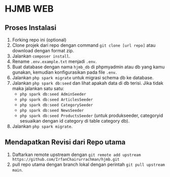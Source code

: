 # HJMB WEB

## Proses Instalasi

1. Forking repo ini (optional)
2. Clone projek dari repo dengan command `git clone [url repo]` atau download dengan format zip.
3. Jalankan `composer install`.
4. Rename `.env.example.txt` menjadi `.env`.
5. Buat database dengan nama `hjmb_db` di phpmyadmin atau db yang kamu gunakan, kemudian konfigurasikan pada file `.env`.
6. Jalankan `php spark migrate` untuk migrasi schema db ke database.
7. Jalankan `php spark db:seed` dan lihat apakah data di db terisi. Jika tidak maka jalankan satu satu:
    - `php spark db:seed AdminSeeder`
    - `php spark db:seed ArticlesSeeder`
    - `php spark db:seed CategorySeeder`
    - `php spark db:seed NewsSeeder`
    - `php spark db:seed ProductsSeeder` (untuk produkseeder, categoryid sesuaikan dengan id category di table category db).
8. Jalankan `php spark migrate`.

## Mendapatkan Revisi dari Repo utama
1. Daftarkan remote upstream dengan `git remote add upstream https://github.com/IrfanChairurrachman/hjmb.git`
2. pull repo utama dengan branch lokal dengan perintah `git pull upstream main`.

